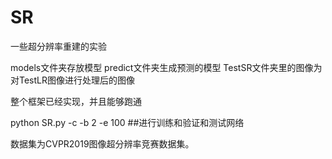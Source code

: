 # SR
一些超分辨率重建的实验

models文件夹存放模型
predict文件夹生成预测的模型
TestSR文件夹里的图像为对TestLR图像进行处理后的图像

整个框架已经实现，并且能够跑通

python SR.py -c -b 2 -e 100       ##进行训练和验证和测试网络

数据集为CVPR2019图像超分辨率竞赛数据集。

